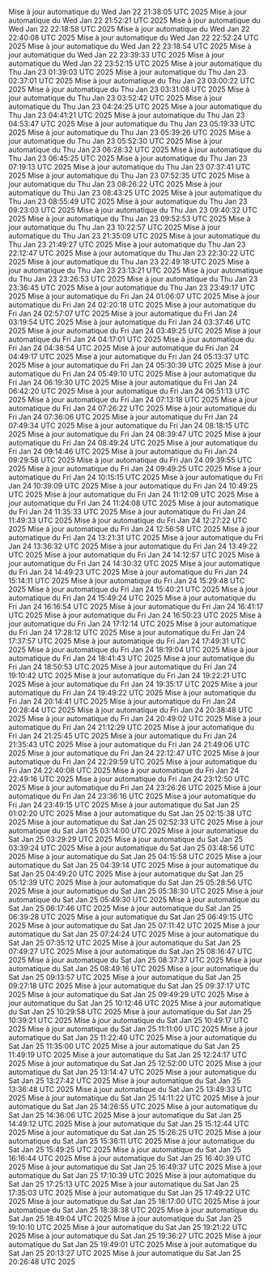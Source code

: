 Mise à jour automatique du Wed Jan 22 21:38:05 UTC 2025
Mise à jour automatique du Wed Jan 22 21:52:21 UTC 2025
Mise à jour automatique du Wed Jan 22 22:18:58 UTC 2025
Mise à jour automatique du Wed Jan 22 22:40:08 UTC 2025
Mise à jour automatique du Wed Jan 22 22:52:24 UTC 2025
Mise à jour automatique du Wed Jan 22 23:18:54 UTC 2025
Mise à jour automatique du Wed Jan 22 23:39:33 UTC 2025
Mise à jour automatique du Wed Jan 22 23:52:15 UTC 2025
Mise à jour automatique du Thu Jan 23 01:39:03 UTC 2025
Mise à jour automatique du Thu Jan 23 02:37:01 UTC 2025
Mise à jour automatique du Thu Jan 23 03:00:22 UTC 2025
Mise à jour automatique du Thu Jan 23 03:31:08 UTC 2025
Mise à jour automatique du Thu Jan 23 03:52:42 UTC 2025
Mise à jour automatique du Thu Jan 23 04:24:25 UTC 2025
Mise à jour automatique du Thu Jan 23 04:41:21 UTC 2025
Mise à jour automatique du Thu Jan 23 04:53:47 UTC 2025
Mise à jour automatique du Thu Jan 23 05:19:33 UTC 2025
Mise à jour automatique du Thu Jan 23 05:39:26 UTC 2025
Mise à jour automatique du Thu Jan 23 05:52:30 UTC 2025
Mise à jour automatique du Thu Jan 23 06:28:32 UTC 2025
Mise à jour automatique du Thu Jan 23 06:45:25 UTC 2025
Mise à jour automatique du Thu Jan 23 07:19:13 UTC 2025
Mise à jour automatique du Thu Jan 23 07:37:41 UTC 2025
Mise à jour automatique du Thu Jan 23 07:52:35 UTC 2025
Mise à jour automatique du Thu Jan 23 08:26:22 UTC 2025
Mise à jour automatique du Thu Jan 23 08:43:25 UTC 2025
Mise à jour automatique du Thu Jan 23 08:55:49 UTC 2025
Mise à jour automatique du Thu Jan 23 09:23:03 UTC 2025
Mise à jour automatique du Thu Jan 23 09:40:32 UTC 2025
Mise à jour automatique du Thu Jan 23 09:52:53 UTC 2025
Mise à jour automatique du Thu Jan 23 10:22:57 UTC 2025
Mise à jour automatique du Thu Jan 23 21:35:09 UTC 2025
Mise à jour automatique du Thu Jan 23 21:49:27 UTC 2025
Mise à jour automatique du Thu Jan 23 22:12:47 UTC 2025
Mise à jour automatique du Thu Jan 23 22:30:22 UTC 2025
Mise à jour automatique du Thu Jan 23 22:49:18 UTC 2025
Mise à jour automatique du Thu Jan 23 23:13:21 UTC 2025
Mise à jour automatique du Thu Jan 23 23:26:53 UTC 2025
Mise à jour automatique du Thu Jan 23 23:36:45 UTC 2025
Mise à jour automatique du Thu Jan 23 23:49:17 UTC 2025
Mise à jour automatique du Fri Jan 24 01:06:07 UTC 2025
Mise à jour automatique du Fri Jan 24 02:20:18 UTC 2025
Mise à jour automatique du Fri Jan 24 02:57:07 UTC 2025
Mise à jour automatique du Fri Jan 24 03:19:54 UTC 2025
Mise à jour automatique du Fri Jan 24 03:37:46 UTC 2025
Mise à jour automatique du Fri Jan 24 03:49:25 UTC 2025
Mise à jour automatique du Fri Jan 24 04:17:01 UTC 2025
Mise à jour automatique du Fri Jan 24 04:38:54 UTC 2025
Mise à jour automatique du Fri Jan 24 04:49:17 UTC 2025
Mise à jour automatique du Fri Jan 24 05:13:37 UTC 2025
Mise à jour automatique du Fri Jan 24 05:30:39 UTC 2025
Mise à jour automatique du Fri Jan 24 05:49:10 UTC 2025
Mise à jour automatique du Fri Jan 24 06:19:30 UTC 2025
Mise à jour automatique du Fri Jan 24 06:42:20 UTC 2025
Mise à jour automatique du Fri Jan 24 06:51:13 UTC 2025
Mise à jour automatique du Fri Jan 24 07:13:18 UTC 2025
Mise à jour automatique du Fri Jan 24 07:26:22 UTC 2025
Mise à jour automatique du Fri Jan 24 07:36:06 UTC 2025
Mise à jour automatique du Fri Jan 24 07:49:34 UTC 2025
Mise à jour automatique du Fri Jan 24 08:18:15 UTC 2025
Mise à jour automatique du Fri Jan 24 08:39:47 UTC 2025
Mise à jour automatique du Fri Jan 24 08:49:24 UTC 2025
Mise à jour automatique du Fri Jan 24 09:14:46 UTC 2025
Mise à jour automatique du Fri Jan 24 09:29:58 UTC 2025
Mise à jour automatique du Fri Jan 24 09:39:55 UTC 2025
Mise à jour automatique du Fri Jan 24 09:49:25 UTC 2025
Mise à jour automatique du Fri Jan 24 10:15:15 UTC 2025
Mise à jour automatique du Fri Jan 24 10:39:09 UTC 2025
Mise à jour automatique du Fri Jan 24 10:49:25 UTC 2025
Mise à jour automatique du Fri Jan 24 11:12:09 UTC 2025
Mise à jour automatique du Fri Jan 24 11:24:08 UTC 2025
Mise à jour automatique du Fri Jan 24 11:35:33 UTC 2025
Mise à jour automatique du Fri Jan 24 11:49:33 UTC 2025
Mise à jour automatique du Fri Jan 24 12:27:22 UTC 2025
Mise à jour automatique du Fri Jan 24 12:56:58 UTC 2025
Mise à jour automatique du Fri Jan 24 13:21:31 UTC 2025
Mise à jour automatique du Fri Jan 24 13:36:32 UTC 2025
Mise à jour automatique du Fri Jan 24 13:49:22 UTC 2025
Mise à jour automatique du Fri Jan 24 14:12:57 UTC 2025
Mise à jour automatique du Fri Jan 24 14:30:32 UTC 2025
Mise à jour automatique du Fri Jan 24 14:49:23 UTC 2025
Mise à jour automatique du Fri Jan 24 15:14:11 UTC 2025
Mise à jour automatique du Fri Jan 24 15:29:48 UTC 2025
Mise à jour automatique du Fri Jan 24 15:40:21 UTC 2025
Mise à jour automatique du Fri Jan 24 15:49:24 UTC 2025
Mise à jour automatique du Fri Jan 24 16:16:54 UTC 2025
Mise à jour automatique du Fri Jan 24 16:41:17 UTC 2025
Mise à jour automatique du Fri Jan 24 16:50:23 UTC 2025
Mise à jour automatique du Fri Jan 24 17:12:14 UTC 2025
Mise à jour automatique du Fri Jan 24 17:28:12 UTC 2025
Mise à jour automatique du Fri Jan 24 17:37:57 UTC 2025
Mise à jour automatique du Fri Jan 24 17:49:31 UTC 2025
Mise à jour automatique du Fri Jan 24 18:19:04 UTC 2025
Mise à jour automatique du Fri Jan 24 18:41:43 UTC 2025
Mise à jour automatique du Fri Jan 24 18:50:53 UTC 2025
Mise à jour automatique du Fri Jan 24 19:10:42 UTC 2025
Mise à jour automatique du Fri Jan 24 19:22:21 UTC 2025
Mise à jour automatique du Fri Jan 24 19:35:17 UTC 2025
Mise à jour automatique du Fri Jan 24 19:49:22 UTC 2025
Mise à jour automatique du Fri Jan 24 20:14:41 UTC 2025
Mise à jour automatique du Fri Jan 24 20:28:44 UTC 2025
Mise à jour automatique du Fri Jan 24 20:38:48 UTC 2025
Mise à jour automatique du Fri Jan 24 20:49:02 UTC 2025
Mise à jour automatique du Fri Jan 24 21:12:29 UTC 2025
Mise à jour automatique du Fri Jan 24 21:25:45 UTC 2025
Mise à jour automatique du Fri Jan 24 21:35:43 UTC 2025
Mise à jour automatique du Fri Jan 24 21:49:06 UTC 2025
Mise à jour automatique du Fri Jan 24 22:12:47 UTC 2025
Mise à jour automatique du Fri Jan 24 22:29:59 UTC 2025
Mise à jour automatique du Fri Jan 24 22:40:08 UTC 2025
Mise à jour automatique du Fri Jan 24 22:49:16 UTC 2025
Mise à jour automatique du Fri Jan 24 23:12:50 UTC 2025
Mise à jour automatique du Fri Jan 24 23:26:26 UTC 2025
Mise à jour automatique du Fri Jan 24 23:36:16 UTC 2025
Mise à jour automatique du Fri Jan 24 23:49:15 UTC 2025
Mise à jour automatique du Sat Jan 25 01:02:20 UTC 2025
Mise à jour automatique du Sat Jan 25 02:15:38 UTC 2025
Mise à jour automatique du Sat Jan 25 02:52:33 UTC 2025
Mise à jour automatique du Sat Jan 25 03:14:00 UTC 2025
Mise à jour automatique du Sat Jan 25 03:29:29 UTC 2025
Mise à jour automatique du Sat Jan 25 03:39:24 UTC 2025
Mise à jour automatique du Sat Jan 25 03:48:56 UTC 2025
Mise à jour automatique du Sat Jan 25 04:15:58 UTC 2025
Mise à jour automatique du Sat Jan 25 04:39:14 UTC 2025
Mise à jour automatique du Sat Jan 25 04:49:20 UTC 2025
Mise à jour automatique du Sat Jan 25 05:12:39 UTC 2025
Mise à jour automatique du Sat Jan 25 05:28:56 UTC 2025
Mise à jour automatique du Sat Jan 25 05:38:30 UTC 2025
Mise à jour automatique du Sat Jan 25 05:49:30 UTC 2025
Mise à jour automatique du Sat Jan 25 06:17:46 UTC 2025
Mise à jour automatique du Sat Jan 25 06:39:28 UTC 2025
Mise à jour automatique du Sat Jan 25 06:49:15 UTC 2025
Mise à jour automatique du Sat Jan 25 07:11:42 UTC 2025
Mise à jour automatique du Sat Jan 25 07:24:24 UTC 2025
Mise à jour automatique du Sat Jan 25 07:35:12 UTC 2025
Mise à jour automatique du Sat Jan 25 07:49:27 UTC 2025
Mise à jour automatique du Sat Jan 25 08:16:47 UTC 2025
Mise à jour automatique du Sat Jan 25 08:37:37 UTC 2025
Mise à jour automatique du Sat Jan 25 08:49:16 UTC 2025
Mise à jour automatique du Sat Jan 25 09:13:57 UTC 2025
Mise à jour automatique du Sat Jan 25 09:27:18 UTC 2025
Mise à jour automatique du Sat Jan 25 09:37:17 UTC 2025
Mise à jour automatique du Sat Jan 25 09:49:29 UTC 2025
Mise à jour automatique du Sat Jan 25 10:12:46 UTC 2025
Mise à jour automatique du Sat Jan 25 10:29:58 UTC 2025
Mise à jour automatique du Sat Jan 25 10:39:21 UTC 2025
Mise à jour automatique du Sat Jan 25 10:49:17 UTC 2025
Mise à jour automatique du Sat Jan 25 11:11:00 UTC 2025
Mise à jour automatique du Sat Jan 25 11:22:40 UTC 2025
Mise à jour automatique du Sat Jan 25 11:35:00 UTC 2025
Mise à jour automatique du Sat Jan 25 11:49:19 UTC 2025
Mise à jour automatique du Sat Jan 25 12:24:17 UTC 2025
Mise à jour automatique du Sat Jan 25 12:52:00 UTC 2025
Mise à jour automatique du Sat Jan 25 13:14:47 UTC 2025
Mise à jour automatique du Sat Jan 25 13:27:42 UTC 2025
Mise à jour automatique du Sat Jan 25 13:36:48 UTC 2025
Mise à jour automatique du Sat Jan 25 13:49:33 UTC 2025
Mise à jour automatique du Sat Jan 25 14:11:22 UTC 2025
Mise à jour automatique du Sat Jan 25 14:26:55 UTC 2025
Mise à jour automatique du Sat Jan 25 14:36:06 UTC 2025
Mise à jour automatique du Sat Jan 25 14:49:12 UTC 2025
Mise à jour automatique du Sat Jan 25 15:12:44 UTC 2025
Mise à jour automatique du Sat Jan 25 15:26:25 UTC 2025
Mise à jour automatique du Sat Jan 25 15:36:11 UTC 2025
Mise à jour automatique du Sat Jan 25 15:49:25 UTC 2025
Mise à jour automatique du Sat Jan 25 16:16:44 UTC 2025
Mise à jour automatique du Sat Jan 25 16:40:39 UTC 2025
Mise à jour automatique du Sat Jan 25 16:49:37 UTC 2025
Mise à jour automatique du Sat Jan 25 17:10:39 UTC 2025
Mise à jour automatique du Sat Jan 25 17:25:13 UTC 2025
Mise à jour automatique du Sat Jan 25 17:35:03 UTC 2025
Mise à jour automatique du Sat Jan 25 17:49:22 UTC 2025
Mise à jour automatique du Sat Jan 25 18:17:00 UTC 2025
Mise à jour automatique du Sat Jan 25 18:38:38 UTC 2025
Mise à jour automatique du Sat Jan 25 18:49:04 UTC 2025
Mise à jour automatique du Sat Jan 25 19:10:10 UTC 2025
Mise à jour automatique du Sat Jan 25 19:21:22 UTC 2025
Mise à jour automatique du Sat Jan 25 19:36:27 UTC 2025
Mise à jour automatique du Sat Jan 25 19:49:01 UTC 2025
Mise à jour automatique du Sat Jan 25 20:13:27 UTC 2025
Mise à jour automatique du Sat Jan 25 20:26:48 UTC 2025
